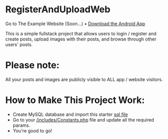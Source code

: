 # RegisterAndUploadWeb

Go to The Example Website (Soon...) • [Download the Android App](https://github.com/5haw4/RegisterAndUploadAndroid)

This is a simple fullstack project that allows users to login / register and create posts, upload images with their posts, and browse through other users' posts.
 
 # Please note:
All your posts and images are publicly visible to ALL app / website visitors.
 
# How to Make This Project Work:
- Create MySQL database and import this starter [sql file](https://raw.githubusercontent.com/5haw4/RegisterAndUploadWeb/master/register_and_upload.sql)
- Go to your [/includes/Constants.php](https://github.com/5haw4/RegisterAndUploadWeb/blob/master/RegisterAndUpload/includes/Constants.php) file and update all the required params.
- You're good to go!
